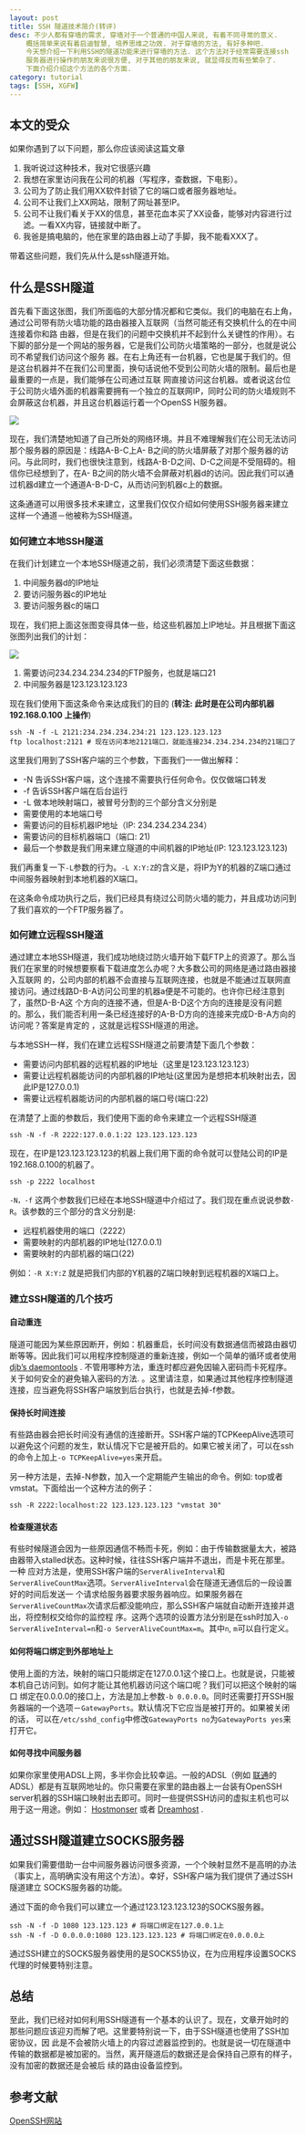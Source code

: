```yaml
---
layout: post
title: SSH 隧道技术简介(转评)
desc: 不少人都有穿墙的需求, 穿墙对于一个普通的中国人来说, 有着不同寻常的意义.
    概括简单来说有着启迪智慧, 培养思维之功效. 对于穿墙的方法, 有好多种吧.
    今天想介绍一下利用SSH的隧道功能来进行穿墙的方法. 这个方法对于经常需要连接ssh
    服务器进行操作的朋友来说很方便, 对于其他的朋友来说, 就显得反而有些繁杂了.
    下面介绍介绍这个方法的各个方面.
category: tutorial
tags: [SSH, XGFW]
---
```


##  本文的受众

如果你遇到了以下问题，那么你应该阅读这篇文章

1. 我听说过这种技术，我对它很感兴趣 
2. 我想在家里访问我在公司的机器（写程序，查数据，下电影）。 
3. 公司为了防止我们用XX软件封锁了它的端口或者服务器地址。 
4. 公司不让我们上XX网站，限制了网址甚至IP。 
5. 公司不让我们看关于XX的信息，甚至花血本买了XX设备，能够对内容进行过滤。一看XX内容，链接就中断了。 
6. 我爸是搞电脑的，他在家里的路由器上动了手脚，我不能看XXX了。 

带着这些问题，我们先从什么是ssh隧道开始。

##  什么是SSH隧道

首先看下面这张图，我们所面临的大部分情况都和它类似。我们的电脑在右上角，通过公司带有防火墙功能的路由器接入互联网（当然可能还有交换机什么的在中间连接着你和路
由器，但是在我们的问题中交换机并不起到什么关键性的作用）。右下脚的部分是一个网站的服务器，它是我们公司防火墙策略的一部分，也就是说公司不希望我们访问这个服务
器。在右上角还有一台机器，它也是属于我们的。但是这台机器并不在我们公司里面，换句话说他不受到公司防火墙的限制。最后也是最重要的一点是，我们能够在公司通过互联
网直接访问这台机器。或者说这台位于公司防火墙外面的机器需要拥有一个独立的互联网IP，同时公司的防火墙规则不会屏蔽这台机器，并且这台机器运行着一个OpenSS
H服务器。

![](/images/2012-04-02-build-ssh-tunnel/3968544949_210eeac2a2.jpg)

现在，我们清楚地知道了自己所处的网络环境。并且不难理解我们在公司无法访问那个服务器的原因是：线路A-B-C上A-
B之间的防火墙屏蔽了对那个服务器的访问。与此同时，我们也很快注意到，线路A-B-D之间、D-C之间是不受阻碍的。相信你已经想到了，在A-
B之间的防火墙不会屏蔽对机器d的访问。因此我们可以通过机器d建立一个通道A-B-D-C，从而访问到机器c上的数据。

这条通道可以用很多技术来建立，这里我们仅仅介绍如何使用SSH服务器来建立这样一个通道－他被称为SSH隧道。

###  如何建立本地SSH隧道

在我们计划建立一个本地SSH隧道之前，我们必须清楚下面这些数据：

1. 中间服务器d的IP地址 
2. 要访问服务器c的IP地址 
3. 要访问服务器c的端口 

现在，我们把上面这张图变得具体一些，给这些机器加上IP地址。并且根据下面这张图列出我们的计划：

![](/images/2012-04-02-build-ssh-tunnel/3968539917_2d7a552df2.jpg)

  1. 需要访问234.234.234.234的FTP服务，也就是端口21 
  2. 中间服务器是123.123.123.123 

现在我们使用下面这条命令来达成我们的目的 (__转注: 此时是在公司内部机器 192.168.0.100 上操作__)

    ssh -N -f -L 2121:234.234.234.234:21 123.123.123.123
    ftp localhost:2121 # 现在访问本地2121端口，就能连接234.234.234.234的21端口了

这里我们用到了SSH客户端的三个参数，下面我们一一做出解释：

* -N 告诉SSH客户端，这个连接不需要执行任何命令。仅仅做端口转发 
* -f 告诉SSH客户端在后台运行 
* -L 做本地映射端口，被冒号分割的三个部分含义分别是 
* 需要使用的本地端口号 
* 需要访问的目标机器IP地址（IP: 234.234.234.234） 
* 需要访问的目标机器端口（端口: 21) 
* 最后一个参数是我们用来建立隧道的中间机器的IP地址(IP: 123.123.123.123) 

我们再重复一下`-L`参数的行为。`-L X:Y:Z`的含义是，将IP为Y的机器的Z端口通过中间服务器映射到本地机器的X端口。

在这条命令成功执行之后，我们已经具有绕过公司防火墙的能力，并且成功访问到了我们喜欢的一个FTP服务器了。

###  如何建立远程SSH隧道

通过建立本地SSH隧道，我们成功地绕过防火墙开始下载FTP上的资源了。那么当我们在家里的时候想要察看下载进度怎么办呢？大多数公司的网络是通过路由器接入互联网
的，公司内部的机器不会直接与互联网连接，也就是不能通过互联网直接访问。通过线路D-B-A访问公司里的机器a便是不可能的。也许你已经注意到了，虽然D-B-A这
个方向的连接不通，但是A-B-D这个方向的连接是没有问题的。那么，我们能否利用一条已经连接好的A-B-D方向的连接来完成D-B-A方向的访问呢？答案是肯定的
，这就是远程SSH隧道的用途。

与本地SSH一样，我们在建立远程SSH隧道之前要清楚下面几个参数：

* 需要访问内部机器的远程机器的IP地址（这里是123.123.123.123） 
* 需要让远程机器能访问的内部机器的IP地址(这里因为是想把本机映射出去，因此IP是127.0.0.1) 
* 需要让远程机器能访问的内部机器的端口号(端口:22) 

在清楚了上面的参数后，我们使用下面的命令来建立一个远程SSH隧道

    ssh -N -f -R 2222:127.0.0.1:22 123.123.123.123

现在，在IP是123.123.123.123的机器上我们用下面的命令就可以登陆公司的IP是192.168.0.100的机器了。

    ssh -p 2222 localhost

`-N，-f` 这两个参数我们已经在本地SSH隧道中介绍过了。我们现在重点说说参数`-R`。该参数的三个部分的含义分别是: 

* 远程机器使用的端口（2222） 
* 需要映射的内部机器的IP地址(127.0.0.1) 
* 需要映射的内部机器的端口(22) 

例如：`-R X:Y:Z` 就是把我们内部的Y机器的Z端口映射到远程机器的X端口上。

###  建立SSH隧道的几个技巧

#### 自动重连

隧道可能因为某些原因断开，例如：机器重启，长时间没有数据通信而被路由器切断等等。因此我们可以用程序控制隧道的重新连接，例如一个简单的循环或者使用
[djb’s daemontools](http://cr.yp.to/daemontools.html) .
不管用哪种方法，重连时都应避免因输入密码而卡死程序。关于如何安全的避免输入密码的方法.
。这里请注意，如果通过其他程序控制隧道连接，应当避免将SSH客户端放到后台执行，也就是去掉-f参数。

#### 保持长时间连接

有些路由器会把长时间没有通信的连接断开。SSH客户端的TCPKeepAlive选项可以避免这个问题的发生，默认情况下它是被开启的。如果它被关闭了，可以在ssh
的命令上加上`-o TCPKeepAlive=yes`来开启。

另一种方法是，去掉-N参数，加入一个定期能产生输出的命令。例如: top或者vmstat。下面给出一个这种方法的例子：

    ssh -R 2222:localhost:22 123.123.123.123 "vmstat 30"

#### 检查隧道状态

有些时候隧道会因为一些原因通信不畅而卡死，例如：由于传输数据量太大，被路由器带入stalled状态。这种时候，往往SSH客户端并不退出，而是卡死在那里。一种
应对方法是，使用SSH客户端的`ServerAliveInterval`和`ServerAliveCountMax`选项。`ServerAliveInterval`会在隧道无通信后的一段设置好的时间后发送一
个请求给服务器要求服务器响应。如果服务器在`ServerAliveCountMax`次请求后都没能响应，那么SSH客户端就自动断开连接并退出，将控制权交给你的监控程
序。这两个选项的设置方法分别是在ssh时加入`-o ServerAliveInterval=n`和`-o ServerAliveCountMax=m`。其中`n`, `m`可以自行定义。

#### 如何将端口绑定到外部地址上

使用上面的方法，映射的端口只能绑定在127.0.0.1这个接口上。也就是说，只能被本机自己访问到。如何才能让其他机器访问这个端口呢？我们可以把这个映射的端口
绑定在0.0.0.0的接口上，方法是加上参数`-b 0.0.0.0`。同时还需要打开SSH服务器端的一个选项－`GatewayPorts`。默认情况下它应当是被打开的。如果被关闭的话，
可以在`/etc/sshd_config`中修改`GatewayPorts no`为`GatewayPorts yes`来打开它。

#### 如何寻找中间服务器

如果你家里使用ADSL上网，多半你会比较幸运。一般的ADSL（例如 [联通](http://www.chinaunicom.com)的ADSL）都是有互联网地址的。你只需要在家里的路由器上一台装有OpenSSH server机器的SSH端口映射出去即可。同时一些提供SSH访问的虚拟主机也可以用于这一用途。例如： [Hostmonser](http://www.hostmonster.com) 或者 [Dreamhost](http://www.dreamhost.com) .

##  通过SSH隧道建立SOCKS服务器

如果我们需要借助一台中间服务器访问很多资源，一个个映射显然不是高明的办法（事实上，高明确实没有用这个方法）。幸好，SSH客户端为我们提供了通过SSH隧道建立
SOCKS服务器的功能。

通过下面的命令我们可以建立一个通过123.123.123.123的SOCKS服务器。

    ssh -N -f -D 1080 123.123.123 # 将端口绑定在127.0.0.1上
    ssh -N -f -D 0.0.0.0:1080 123.123.123.123 # 将端口绑定在0.0.0.0上

通过SSH建立的SOCKS服务器使用的是SOCKS5协议，在为应用程序设置SOCKS代理的时候要特别注意。

##  总结

至此，我们已经对如何利用SSH隧道有一个基本的认识了。现在，文章开始时的那些问题应该迎刃而解了吧。这里要特别说一下，由于SSH隧道也使用了SSH加密协议，因
此是不会被防火墙上的内容过滤器监控到的。也就是说一切在隧道中传输的数据都是被加密的。当然，离开隧道后的数据还是会保持自己原有的样子，没有加密的数据还是会被后
续的路由设备监控到。

##  参考文献

[OpenSSH网站](http://www.openssh.com)
